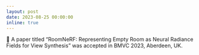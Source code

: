 ```yaml
---
layout: post
date: 2023-08-25 00:00:00
inline: true
---
```


📃 A paper titled “RoomNeRF: Representing Empty Room as Neural Radiance Fields for View Synthesis” was accepted in BMVC 2023, Aberdeen, UK.